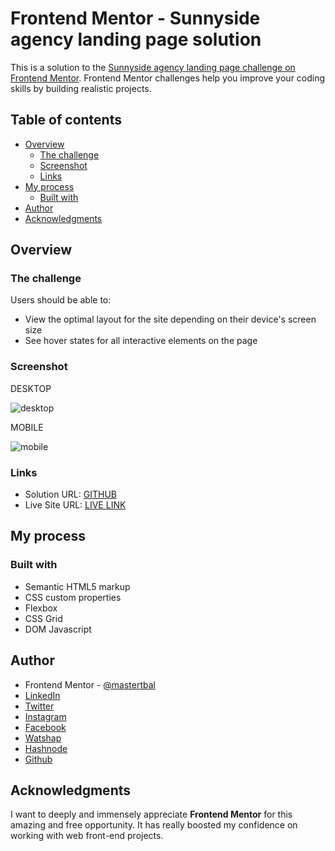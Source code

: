# Frontend Mentor - Sunnyside agency landing page solution

This is a solution to the [Sunnyside agency landing page challenge on Frontend Mentor](https://www.frontendmentor.io/challenges/sunnyside-agency-landing-page-7yVs3B6ef). Frontend Mentor challenges help you improve your coding skills by building realistic projects.

## Table of contents

- [Overview](#overview)
  - [The challenge](#the-challenge)
  - [Screenshot](#screenshot)
  - [Links](#links)
- [My process](#my-process)
  - [Built with](#built-with)
- [Author](#author)
- [Acknowledgments](#acknowledgments)

## Overview

### The challenge

Users should be able to:

- View the optimal layout for the site depending on their device's screen size
- See hover states for all interactive elements on the page

### Screenshot

DESKTOP

![desktop](https://user-images.githubusercontent.com/28808054/174645383-5a269d2d-b764-4129-9628-76c9098e36df.png)

MOBILE

![mobile](https://user-images.githubusercontent.com/28808054/174645425-ac1180c4-b9b3-4f4c-8ea3-fb8af7e5a72c.png)


### Links

- Solution URL: [GITHUB](https://github.com/mastertbal/SUNNYSIDE-AGENCY-LANDING-PAGE)
- Live Site URL: [LIVE LINK](https://mastertbal.github.io/SUNNYSIDE-AGENCY-LANDING-PAGE/index.html)

## My process

### Built with

- Semantic HTML5 markup
- CSS custom properties
- Flexbox
- CSS Grid
- DOM Javascript


## Author
- Frontend Mentor - [@mastertbal](https://www.frontendmentor.io/profile/mastertbal)
- [LinkedIn](https://www.linkedin.com/in/oluwatobi-balogun-536044160)
- [Twitter](https://www.twitter.com/mastertbal)
- [Instagram](https://www.instagram.com/mastertbal)
- [Facebook](https://www.facebook.com/oluwatobi.balogun.984349)
- [Watshap](https://wa.me/07058350844)
- [Hashnode](https://mastertbal.hashnode.dev)
- [Github](https://github.com/mastertbal)

## Acknowledgments

I want to deeply and immensely appreciate **Frontend Mentor** for this amazing and free opportunity. It has really boosted my confidence on working 
with web front-end  projects. 
